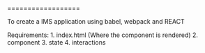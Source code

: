 ==================

To create a IMS application using babel, webpack and REACT

Requirements: 
    1. index.html (Where the component is rendered) 
    2. component 
    3. state 
    4. interactions 

